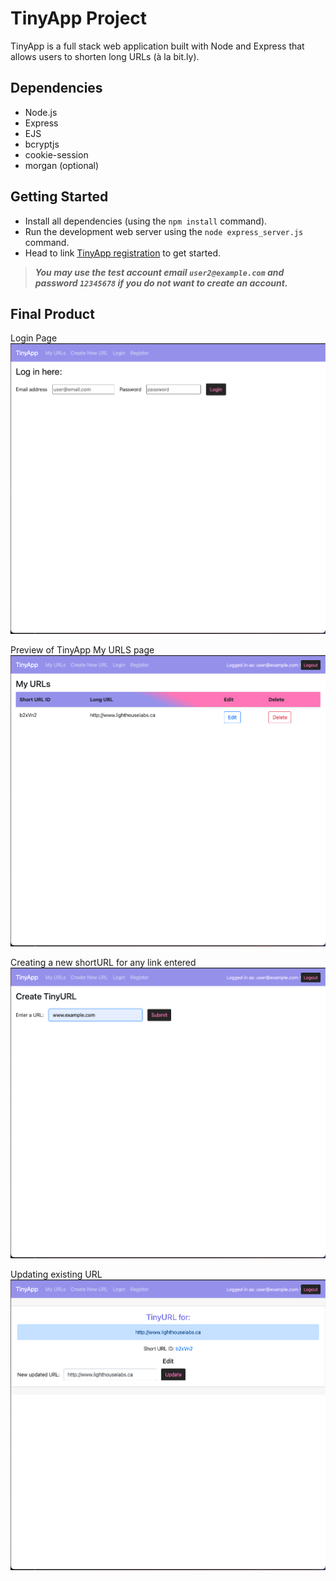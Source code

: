 # TinyApp Project

TinyApp is a full stack web application built with Node and Express that allows users to shorten long URLs (à la bit.ly).


## Dependencies

- Node.js
- Express
- EJS
- bcryptjs
- cookie-session
- morgan (optional)

## Getting Started

- Install all dependencies (using the `npm install` command).
- Run the development web server using the `node express_server.js` command.
- Head to link [TinyApp registration](http://localhost:8080/register) to get started.
> ***You may use the test account email `user2@example.com` and password `12345678` if you do not want to create an account.***


## Final Product

Login Page
!["Login page"](https://github.com/lian-c/tinyapp/blob/main/docs/LogInUrl.png)

Preview of TinyApp My URLS page
!["Preview of TinyApp My URLS page"](https://github.com/lian-c/tinyapp/blob/main/docs/urlsHome.png)

Creating a new shortURL for any link entered
!["Creating new URL"](https://github.com/lian-c/tinyapp/blob/main/docs/newURL.png)

Updating existing URL
!["Edit links that were already created"](https://github.com/lian-c/tinyapp/blob/main/docs/editURL.png)


